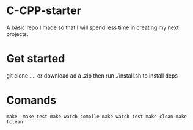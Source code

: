 # C-CPP-starter

A basic repo I made so that I will spend less time in creating my next projects.

# Get started

git clone .... or download ad a .zip
then run ./install.sh to install deps

# Comands 
`
make 
make test
make watch-compile
make watch-test
make clean
make fclean
`

